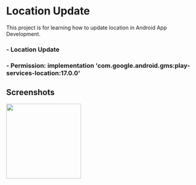 # Location Update

This project is for learning how to update location in Android App Development.

### - Location Update

### - Permission: implementation 'com.google.android.gms:play-services-location:17.0.0'
 
## Screenshots
<img src="screenshots/location.png" width="200">
